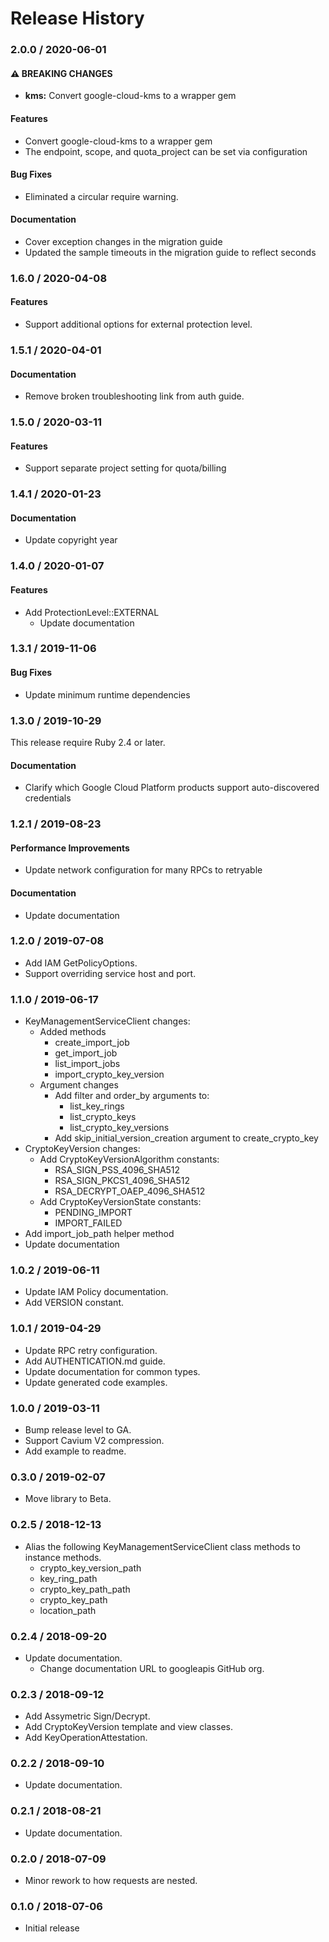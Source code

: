 # Release History

### 2.0.0 / 2020-06-01

#### ⚠ BREAKING CHANGES

* **kms:** Convert google-cloud-kms to a wrapper gem

#### Features

* Convert google-cloud-kms to a wrapper gem
* The endpoint, scope, and quota_project can be set via configuration

#### Bug Fixes

* Eliminated a circular require warning.

#### Documentation

* Cover exception changes in the migration guide
* Updated the sample timeouts in the migration guide to reflect seconds

### 1.6.0 / 2020-04-08

#### Features

* Support additional options for external protection level.

### 1.5.1 / 2020-04-01

#### Documentation

* Remove broken troubleshooting link from auth guide.

### 1.5.0 / 2020-03-11

#### Features

* Support separate project setting for quota/billing

### 1.4.1 / 2020-01-23

#### Documentation

* Update copyright year

### 1.4.0 / 2020-01-07

#### Features

* Add ProtectionLevel::EXTERNAL
  * Update documentation

### 1.3.1 / 2019-11-06

#### Bug Fixes

* Update minimum runtime dependencies

### 1.3.0 / 2019-10-29

This release require Ruby 2.4 or later.

#### Documentation

* Clarify which Google Cloud Platform products support auto-discovered credentials

### 1.2.1 / 2019-08-23

#### Performance Improvements

* Update network configuration for many RPCs to retryable

#### Documentation

* Update documentation

### 1.2.0 / 2019-07-08

* Add IAM GetPolicyOptions.
* Support overriding service host and port.

### 1.1.0 / 2019-06-17

* KeyManagementServiceClient  changes:
  * Added methods
    * create_import_job
    * get_import_job
    * list_import_jobs
    * import_crypto_key_version
  * Argument changes
    * Add filter and order_by arguments to:
      * list_key_rings
      * list_crypto_keys
      * list_crypto_key_versions
    * Add skip_initial_version_creation argument to create_crypto_key
* CryptoKeyVersion changes:
  * Add CryptoKeyVersionAlgorithm constants:
    * RSA_SIGN_PSS_4096_SHA512
    * RSA_SIGN_PKCS1_4096_SHA512
    * RSA_DECRYPT_OAEP_4096_SHA512
  * Add CryptoKeyVersionState constants:
    * PENDING_IMPORT
    * IMPORT_FAILED
* Add import_job_path helper method
* Update documentation

### 1.0.2 / 2019-06-11

* Update IAM Policy documentation.
* Add VERSION constant.

### 1.0.1 / 2019-04-29

* Update RPC retry configuration.
* Add AUTHENTICATION.md guide.
* Update documentation for common types.
* Update generated code examples.

### 1.0.0 / 2019-03-11

* Bump release level to GA.
* Support Cavium V2 compression.
* Add example to readme.

### 0.3.0 / 2019-02-07

* Move library to Beta.

### 0.2.5 / 2018-12-13

* Alias the following KeyManagementServiceClient class methods to instance methods.
  * crypto_key_version_path
  * key_ring_path
  * crypto_key_path_path
  * crypto_key_path
  * location_path

### 0.2.4 / 2018-09-20

* Update documentation.
  * Change documentation URL to googleapis GitHub org.

### 0.2.3 / 2018-09-12

* Add Assymetric Sign/Decrypt.
* Add CryptoKeyVersion template and view classes.
* Add KeyOperationAttestation.

### 0.2.2 / 2018-09-10

* Update documentation.

### 0.2.1 / 2018-08-21

* Update documentation.

### 0.2.0 / 2018-07-09

* Minor rework to how requests are nested.

### 0.1.0 / 2018-07-06

* Initial release

